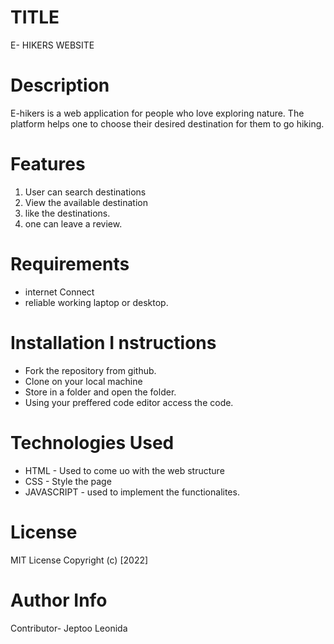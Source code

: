 # TITLE
E- HIKERS WEBSITE

# Description
E-hikers is a web application for people who love exploring nature. The platform helps one to choose their desired destination for them to go hiking.

# Features
1. User can search destinations
2. View the available destination
3. like the destinations.
4. one can leave a review.

# Requirements
- internet Connect
- reliable working laptop or desktop.

# Installation I nstructions
- Fork the repository from github.
- Clone on your local machine
- Store in a folder and open the folder.
- Using your preffered code editor access the code.

# Technologies Used
- HTML - Used to come uo with the web structure
- CSS - Style the page
- JAVASCRIPT - used to implement the functionalites.

# License
MIT License Copyright (c) [2022]

# Author Info
Contributor- Jeptoo Leonida


